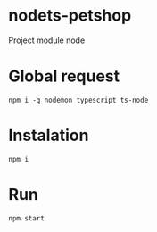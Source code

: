 # nodets-petshop
Project module node

# Global request
`npm i -g nodemon typescript ts-node`

# Instalation
`npm i`

# Run 
`npm start`